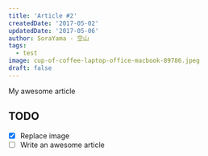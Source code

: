 ```yaml
---
title: 'Article #2'
createdDate: '2017-05-02'
updatedDate: '2017-05-06'
author: SoraYama - 空山
tags:
  - test
image: cup-of-coffee-laptop-office-macbook-89786.jpeg
draft: false
---
```


My awesome article

## TODO

-   [x] Replace image
-   [ ] Write an awesome article
